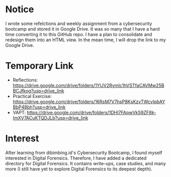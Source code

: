 # Notice
I wrote some refelctions and weekly assignment from a cybersecurity bootcamp and stored it in Google Drive. It was so many that I have a hard time converting it to this GitHub repo. I have a plan to consolidate and redesign them into an HTML view. In the mean time, I will drop the link to my Google Drive.

# Temporary Link
* Reflections: https://drive.google.com/drive/folders/1YlJV2Rymlc1hVSTfaCAVMw25BBCJfkog?usp=drive_link 
* Practical Exercise: https://drive.google.com/drive/folders/16RsM7V7hsP8KsKzvTWcvIpbAYBbP48bh?usp=drive_link
* VAPT: https://drive.google.com/drive/folders/1DHl7FApwVk59ZF8k-lmXV7ACuKTQDJLb?usp=drive_link 

# Interest
After learning from dibimbing.id's Cybersecurity Bootcamp, I found myself interested in Digital Forensics. Therefore, I have added a dedicated directory for Digital Forensics. It contains write-ups, case studies, and many more (I still have yet to explore Digital Forensics to its deepest depth).